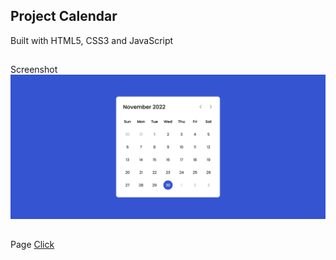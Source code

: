 ## Project Calendar

Built with HTML5, CSS3 and JavaScript

##
Screenshot
<img src="screenshot-calendar.png" alt="Screenshot">
##

Page
<a href="https://nathanfabio.github.io/calendar/">Click</a>